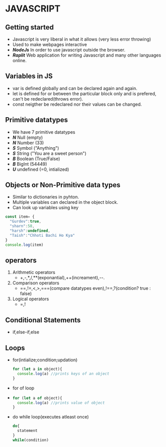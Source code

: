 # JAVASCRIPT  

## Getting started  

- Javascript is very liberal in what it allows (very less error throwing)
- Used to make webpages interactive  
- ***NodeJs***  In order to use javascript outside the browser.
- ***Raplit*** Web application for writing Javascript and many other languages online.  


## Variables in JS
- var is defined globally and can be declared again and again.
- let is defined for or between the particular block only and is prefered, can't be redeclared(throws error).  
- const neigther be redeclared nor their values can be changed.  

## Primitive datatypes
- We have 7 primitive datatypes
- ***N*** Null (empty)
- ***N*** Number (33)
- ***S*** Symbol ("Anything")
- ***S*** String ("You are a sweet person")
- ***B*** Boolean (True/False)
- ***B*** BigInt (54449)
- ***U*** undefined (=0, intialized)

## Objects or Non-Primitive data types  
- Similar to dictionaries in pyhton.
- Multiple variables can declared in the object block.
- Can look up variables using key

```javascript
const item= {
  "Gurdev":true,
  "sharn":58,
  "harsh":undefined,
  "Taish":"Chhoti Bachi Ho Kya"
}
console.log(item)
``` 
## operators
1. Arithmetic operators
   - +,-,*,/,**(exponantial),++(increament),--.
2. Comparison operators
   - ==,!=,<,>,===(compare datatypes even),!==,?(condition? true : false)
3. Logical operators
   - =,!

## Conditional Statements
- if,else-if,else

## Loops
- for(intialize;condition;updation)
  ```javascript
  for (let a in object){
    console.log(a) //prints keys of an object
  }
  ```
- for of loop
- ```javascript
  for (let a of object){
    console.log(a) //prints value of object
  }
  ```
- do while loop(executes atleast once)
  ```javascript
  do{
    statement
  }  
  while(condition)